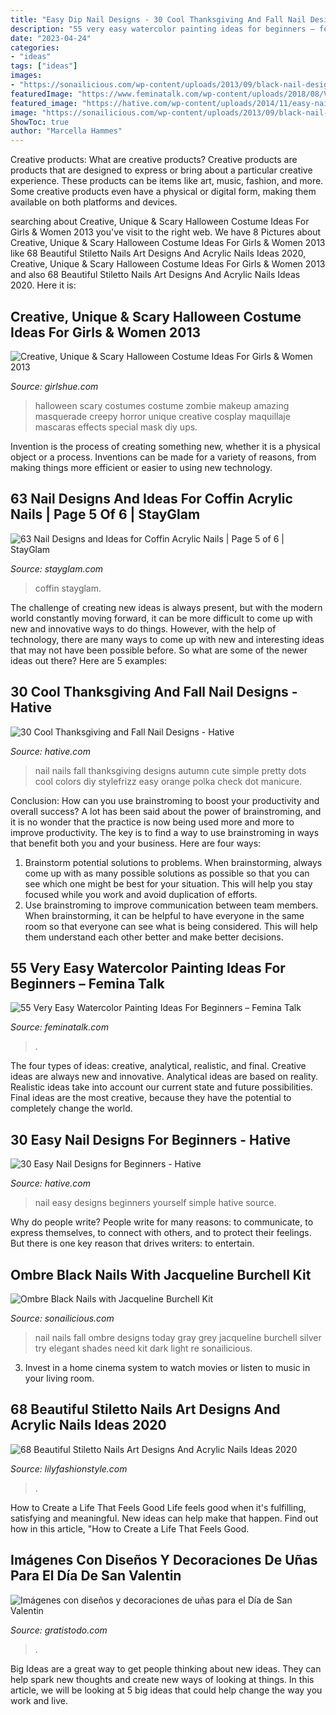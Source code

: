 ```yaml
---
title: "Easy Dip Nail Designs - 30 Cool Thanksgiving And Fall Nail Designs"
description: "55 very easy watercolor painting ideas for beginners – femina talk"
date: "2023-04-24"
categories:
- "ideas"
tags: ["ideas"]
images:
- "https://sonailicious.com/wp-content/uploads/2013/09/black-nail-design.jpg"
featuredImage: "https://www.feminatalk.com/wp-content/uploads/2018/08/Very-Easy-Watercolor-Painting-Ideas-for-beginners00002.jpg"
featured_image: "https://hative.com/wp-content/uploads/2014/11/easy-nail-designs/7-easy-nail-designs-for-beginners.jpg"
image: "https://sonailicious.com/wp-content/uploads/2013/09/black-nail-design.jpg"
ShowToc: true
author: "Marcella Hammes"
---
```



Creative products: What are creative products?
Creative products are products that are designed to express or bring about a particular creative experience. These products can be items like art, music, fashion, and more. Some creative products even have a physical or digital form, making them available on both platforms and devices.

	

		
searching about Creative, Unique &amp; Scary Halloween Costume Ideas For Girls &amp; Women 2013 you've visit to the right web. We have 8 Pictures about Creative, Unique &amp; Scary Halloween Costume Ideas For Girls &amp; Women 2013 like 68 Beautiful Stiletto Nails Art Designs And Acrylic Nails Ideas 2020, Creative, Unique &amp; Scary Halloween Costume Ideas For Girls &amp; Women 2013 and also 68 Beautiful Stiletto Nails Art Designs And Acrylic Nails Ideas 2020. Here it is:
		
    
## Creative, Unique &amp; Scary Halloween Costume Ideas For Girls &amp; Women 2013

<img loading=lazy src="http://www.girlshue.com/wp-content/uploads/2016/07/unnamed-file-2413.jpg" onerror="this.onerror=null;this.src='https://tse2.mm.bing.net/th?id=OIP.ryFJR9zjQFxJLluTNtX0ggHaLI&amp;pid=15.1';" alt="Creative, Unique &amp; Scary Halloween Costume Ideas For Girls &amp; Women 2013">

_Source: girlshue.com_

>halloween scary costumes costume zombie makeup amazing masquerade creepy horror unique creative cosplay maquillaje mascaras effects special mask diy ups. 

	

Invention is the process of creating something new, whether it is a physical object or a process. Inventions can be made for a variety of reasons, from making things more efficient or easier to using new technology. 

    
## 63 Nail Designs And Ideas For Coffin Acrylic Nails | Page 5 Of 6 | StayGlam

<img loading=lazy src="https://stayglam.com/wp-content/uploads/2020/12/Simple-Nude-Coffin-Nails.jpg" onerror="this.onerror=null;this.src='https://tse4.mm.bing.net/th?id=OIP.eCooKAj1FkR2ljx3kfGkBgHaLH&amp;pid=15.1';" alt="63 Nail Designs and Ideas for Coffin Acrylic Nails | Page 5 of 6 | StayGlam">

_Source: stayglam.com_

>coffin stayglam. 

	

The challenge of creating new ideas is always present, but with the modern world constantly moving forward, it can be more difficult to come up with new and innovative ways to do things. However, with the help of technology, there are many ways to come up with new and interesting ideas that may not have been possible before. So what are some of the newer ideas out there? Here are 5 examples: 

    
## 30 Cool Thanksgiving And Fall Nail Designs - Hative

<img loading=lazy src="https://hative.com/wp-content/uploads/2014/11/thanksgiving-nail-designs/3-thanksgiving-and-fall-nail-designs.jpg" onerror="this.onerror=null;this.src='https://tse1.mm.bing.net/th?id=OIP.nEJ0Ci3oSTPK7wjCx-ePBAHaHa&amp;pid=15.1';" alt="30 Cool Thanksgiving and Fall Nail Designs - Hative">

_Source: hative.com_

>nail nails fall thanksgiving designs autumn cute simple pretty dots cool colors diy stylefrizz easy orange polka check dot manicure. 

	

Conclusion: How can you use brainstroming to boost your productivity and overall success?
A lot has been said about the power of brainstroming, and it is no wonder that the practice is now being used more and more to improve productivity. The key is to find a way to use brainstroming in ways that benefit both you and your business. Here are four ways: 
1. Brainstorm potential solutions to problems. When brainstorming, always come up with as many possible solutions as possible so that you can see which one might be best for your situation. This will help you stay focused while you work and avoid duplication of efforts. 
2. Use brainstroming to improve communication between team members. When brainstorming, it can be helpful to have everyone in the same room so that everyone can see what is being considered. This will help them understand each other better and make better decisions. 

    
## 55 Very Easy Watercolor Painting Ideas For Beginners – Femina Talk

<img loading=lazy src="https://www.feminatalk.com/wp-content/uploads/2018/08/Very-Easy-Watercolor-Painting-Ideas-for-beginners00002.jpg" onerror="this.onerror=null;this.src='https://tse4.mm.bing.net/th?id=OIP.ohjgvPs_VJfWpOy9Ot9rdAHaLH&amp;pid=15.1';" alt="55 Very Easy Watercolor Painting Ideas For Beginners – Femina Talk">

_Source: feminatalk.com_

>. 

	

The four types of ideas: creative, analytical, realistic, and final.
Creative ideas are always new and innovative. Analytical ideas are based on reality. Realistic ideas take into account our current state and future possibilities. Final ideas are the most creative, because they have the potential to completely change the world.

    
## 30 Easy Nail Designs For Beginners - Hative

<img loading=lazy src="https://hative.com/wp-content/uploads/2014/11/easy-nail-designs/7-easy-nail-designs-for-beginners.jpg" onerror="this.onerror=null;this.src='https://tse4.mm.bing.net/th?id=OIP.J2fH8yNgxPe5HU4913aEJwHaHa&amp;pid=15.1';" alt="30 Easy Nail Designs for Beginners - Hative">

_Source: hative.com_

>nail easy designs beginners yourself simple hative source. 

	

Why do people write?
People write for many reasons: to communicate, to express themselves, to connect with others, and to protect their feelings. But there is one key reason that drives writers: to entertain.

    
## Ombre Black Nails With Jacqueline Burchell Kit

<img loading=lazy src="https://sonailicious.com/wp-content/uploads/2013/09/black-nail-design.jpg" onerror="this.onerror=null;this.src='https://tse2.mm.bing.net/th?id=OIP.2_fatgWQpUMUYpJoNTIIgAHaLH&amp;pid=15.1';" alt="Ombre Black Nails with Jacqueline Burchell Kit">

_Source: sonailicious.com_

>nail nails fall ombre designs today gray grey jacqueline burchell silver try elegant shades need kit dark light re sonailicious. 

	

3. Invest in a home cinema system to watch movies or listen to music in your living room.

    
## 68 Beautiful Stiletto Nails Art Designs And Acrylic Nails Ideas 2020

<img loading=lazy src="https://lilyfashionstyle.com/wp-content/uploads/2020/04/37-8.jpg" onerror="this.onerror=null;this.src='https://tse4.mm.bing.net/th?id=OIP.FODpKPIfk-rxNZwF-jqnMAHaKF&amp;pid=15.1';" alt="68 Beautiful Stiletto Nails Art Designs And Acrylic Nails Ideas 2020">

_Source: lilyfashionstyle.com_

>. 

	

How to Create a Life That Feels Good
Life feels good when it's fulfilling, satisfying and meaningful. New ideas can help make that happen. Find out how in this article, "How to Create a Life That Feels Good.

    
## Imágenes Con Diseños Y Decoraciones De Uñas Para El Día De San Valentin

<img loading=lazy src="https://www.gratistodo.com/wp-content/uploads/2017/02/disenos-unas-san-valentin-20.jpg" onerror="this.onerror=null;this.src='https://tse3.mm.bing.net/th?id=OIP.tWculTsdP-E7QmycJhiZNQHaJ4&amp;pid=15.1';" alt="Imágenes con diseños y decoraciones de uñas para el Día de San Valentin">

_Source: gratistodo.com_

>. 

	

Big Ideas are a great way to get people thinking about new ideas. They can help spark new thoughts and create new ways of looking at things. In this article, we will be looking at 5 big ideas that could help change the way you work and live.

